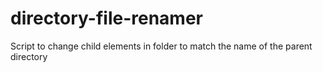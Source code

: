 # directory-file-renamer
Script to change child elements in folder to match the name of the parent directory
